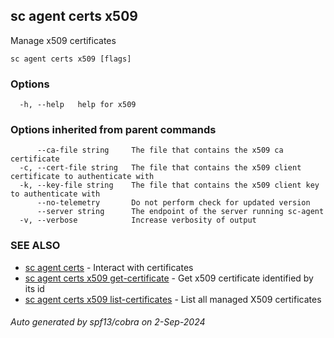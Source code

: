 ## sc agent certs x509

Manage x509 certificates

```
sc agent certs x509 [flags]
```

### Options

```
  -h, --help   help for x509
```

### Options inherited from parent commands

```
      --ca-file string     The file that contains the x509 ca certificate
  -c, --cert-file string   The file that contains the x509 client certificate to authenticate with
  -k, --key-file string    The file that contains the x509 client key to authenticate with
      --no-telemetry       Do not perform check for updated version
      --server string      The endpoint of the server running sc-agent
  -v, --verbose            Increase verbosity of output
```

### SEE ALSO

* [sc agent certs](sc_agent_certs.md)	 - Interact with certificates
* [sc agent certs x509 get-certificate](sc_agent_certs_x509_get-certificate.md)	 - Get x509 certificate identified by its id
* [sc agent certs x509 list-certificates](sc_agent_certs_x509_list-certificates.md)	 - List all managed X509 certificates

###### Auto generated by spf13/cobra on 2-Sep-2024
